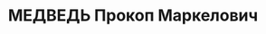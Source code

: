 ---
title: МЕДВЕДЬ Прокоп Маркелович
description: "1897 р. н., с. Хиболівка Куликівського р-ну Чернігівської обл., прож.\
  \ м. Вінниця, українець, із селян, освіта вища, керівник Вінницької обласної контори\
  \ сільгоспбанку, одруж., 2 дітей. \n  Арешт. 11.10.1937 р. Звинувач. за ст. 20,\
  \ 54-7, 8, 11 КК УРСР. За вироком Верховного суду СРСР від 25.11.1937 р. розстріляний\
  \ 25.11.1937 р. \n  Реабіл. 13.02.1958 р."
---